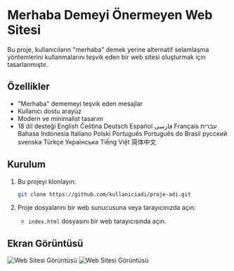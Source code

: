 # Merhaba Demeyi Önermeyen Web Sitesi

Bu proje, kullanıcıların "merhaba" demek yerine alternatif selamlaşma yöntemlerini kullanmalarını teşvik eden bir web sitesi oluşturmak için tasarlanmıştır.

## Özellikler

- "Merhaba" dememeyi teşvik eden mesajlar
- Kullanıcı dostu arayüz
- Modern ve minimalist tasarım
- 18 dil desteği English Čeština Deutsch Español فارسی Français עברית Bahasa Indonesia Italiano Polski Português Português do Brasil русский svenska Türkçe Українська Tiếng Việt 简体中文

## Kurulum

1. Bu projeyi klonlayın:
    ```sh
    git clone https://github.com/kullaniciadi/proje-adi.git
    ```

2. Proje dosyalarını bir web sunucusuna veya tarayıcınızda açın:
    - `index.html` dosyasını bir web tarayıcısında açın.

## Ekran Görüntüsü

![Web Sitesi Görüntüsü](https://i.hizliresim.com/fwilcik.png)
![Web Sitesi Görüntüsü](https://i.hizliresim.com/6x0j4zw.png)
